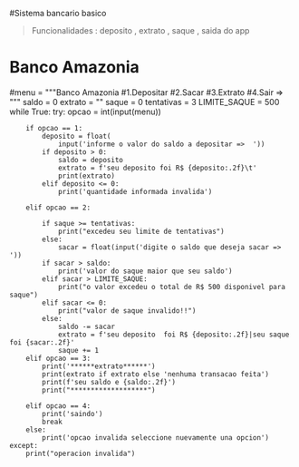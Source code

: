 #Sistema bancario basico
>Funcionalidades : deposito , extrato , saque , saida do app
# Banco Amazonia

#menu = """Banco Amazonia
#1.Depositar
#2.Sacar
#3.Extrato
#4.Sair
=>  """
saldo = 0
extrato = ""
saque = 0
tentativas = 3
LIMITE_SAQUE = 500
while True:
    try:
        opcao = int(input(menu))

        if opcao == 1:
            deposito = float(
                input('informe o valor do saldo a depositar =>  '))
            if deposito > 0:
                saldo = deposito
                extrato = f'seu deposito foi R$ {deposito:.2f}\t'
                print(extrato)
            elif deposito <= 0:
                print('quantidade informada invalida')

        elif opcao == 2:

            if saque >= tentativas:
                print("excedeu seu limite de tentativas")
            else:
                sacar = float(input('digite o saldo que deseja sacar => '))
            if sacar > saldo:
                print('valor do saque maior que seu saldo')
            elif sacar > LIMITE_SAQUE:
                print("o valor excedeu o total de R$ 500 disponivel para saque")
            elif sacar <= 0:
                print("valor de saque invalido!!")
            else:
                saldo -= sacar
                extrato = f'seu deposito  foi R$ {deposito:.2f}|seu saque foi {sacar:.2f}'
                saque += 1
        elif opcao == 3:
            print('******extrato******')
            print(extrato if extrato else 'nenhuma transacao feita')
            print(f'seu saldo e {saldo:.2f}')
            print("*******************")

        elif opcao == 4:
            print('saindo')
            break
        else:
            print('opcao invalida seleccione nuevamente una opcion')
    except:
        print("operacion invalida")



